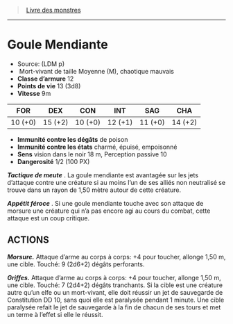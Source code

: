 ﻿> [Livre des monstres](tome_of_beasts.md)

---

# Goule Mendiante

- Source: (LDM p)
-  Mort-vivant de taille Moyenne (M), chaotique mauvais
- **Classe d’armure** 12
- **Points de vie** 13 (3d8)
- **Vitesse** 9m

|FOR|DEX|CON|INT|SAG|CHA|
|---|---|---|---|---|---|
|10 (+0)|15 (+2)|10 (+0)|12 (+1)|11 (+0)|14 (+2)|

- **Immunité contre les dégâts** de poison
- **Immunité contre les états** charmé, épuisé, empoisonné
- **Sens** vision dans le noir 18 m, Perception passive 10
- **Dangerosité** 1/2 (100 PX)

**_Tactique de meute_** . La goule mendiante est avantagée sur les jets d’attaque contre une créature si au moins l’un de ses alliés non neutralisé se trouve dans un rayon de 1,50 mètre autour de cette créature.

**_Appétit féroce_** . Si une goule mendiante touche avec son attaque de morsure une créature qui n’a pas encore agi au cours du combat, cette attaque est un coup critique.

## ACTIONS

**_Morsure._** Attaque d’arme au corps à corps: +4 pour toucher, allonge 1,50 m, une cible. Touché: 9 (2d6+2) dégâts perforants.

**_Griffes._** Attaque d’arme au corps à corps: +4 pour toucher, allonge 1,50 m, une cible. Touché: 7 (2d4+2) dégâts tranchants. Si la cible est une créature autre qu’un elfe ou un mort-vivant, elle doit réussir un jet de sauvegarde de Constitution DD 10, sans quoi elle est paralysée pendant 1 minute. Une cible paralysée refait le jet de sauvegarde à la fin de chacun de ses tours et met un terme à l’effet si elle le réussit.

